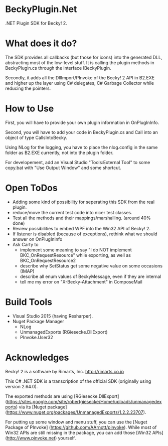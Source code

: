 # BeckyPlugin.Net
.NET Plugin SDK for Becky! 2.

# What does it do?
The SDK provides all callbacks (but those for icons) into the generated DLL, abstracting most of the low-level stuff.
It is calling the plugin methods in BeckyPlugin.cs through the interface IBeckyPlugin.

Secondly, it adds all the DllImport/PInvoke of the Becky! 2 API in B2.EXE and higher up the layer using C# delegates, C# Garbage Collector while reducing the pointers.


# How to Use
First, you will have to provide your own plugin information in OnPlugInInfo.

Second, you will have to add your code in BeckyPlugin.cs and Call into an object of type CallsIntoBecky.

Using NLog for the logging, you have to place the nlog.config in the same folder as B2.EXE currently, not into the plugin folder.

For developement, add an Visual Studio "Tools:External Tool" to some copy.bat with "Use Output Window" and some shortcut.

# Open ToDos
 * Adding some kind of possibility for seperating this SDK from the real plugin.
 * reduce/move the current test code into nicer test classes.
 * Test all the methods and their mappings/marshalling. (around 40% done)
 * Review possibilities to embed WPF into the Win32 API of Becky! 2.
 * If listener is disabled (because of exceptions), rethink what we should answer on OnPlugInInfo
 * Ask Carty to
   * implement some meaning to say "I do NOT implement BKC_OnRequestResource" while exporting, as well as BKC_OnRequestResource2
   * describe why SetStatus get some negative value on some occasions (IMAP)
   * describe all enum values of BeckyMessage, even if they are internal
   * tell me my error on "X-Becky-Attachment" in ComposeMail

# Build Tools
 * Visual Studio 2015 (having Resharper).
 * Nuget Package Manager
   * NLog
   * UnmanagedExports (RGiesecke.DllExport)
   * PInvoke.User32


# Acknowledges
Becky! 2 is a software by Rimarts, Inc. http://rimarts.co.jp

This C# .NET SDK is a transcription of the official SDK (originally using version 2.64.0).

The exported methods are using [RGiesecke.DllExport] (https://sites.google.com/site/robertgiesecke/Home/uploads/unmanagedexports) via its [Nuget package] (https://www.nuget.org/packages/UnmanagedExports/1.2.2.23707).

For putting up some window and menu stuff, you can use the [Nuget Package of PInvoke] (https://github.com/AArnott/pinvoke). While most of Win32 APIs are still missing in the package, you can add those [Win32 APIs] (http://www.pinvoke.net) yourself.
